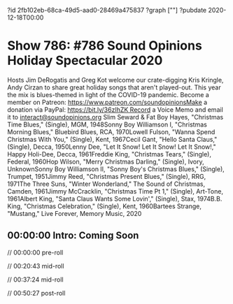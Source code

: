 ?id 2fb102eb-68ca-49d5-aad0-28469a475837
?graph [""]
?pubdate 2020-12-18T00:00

# Show 786: #786 Sound Opinions Holiday Spectacular 2020

Hosts Jim DeRogatis and Greg Kot welcome our crate-digging Kris Kringle, Andy Cirzan to share great holiday songs that aren't played-out. This year the mix is blues-themed in light of the COVID-19 pandemic. Become a member on Patreon: https://www.patreon.com/soundopinionsMake a donation via PayPal: https://bit.ly/36zIhZK Record a Voice Memo and email it to interact@soundopinions.org Slim Seward & Fat Boy Hayes, "Christmas Time Blues," (Single), MGM, 1948Sonny Boy Williamson I, "Christmas Morning Blues," Bluebird Blues, RCA, 1970Lowell Fulson, "Wanna Spend Christmas With You," (Single), Kent, 1967Cecil Gant, "Hello Santa Claus," (Single), Decca, 1950Lenny Dee, "Let It Snow! Let It Snow! Let It Snow!," Happy Holi-Dee, Decca, 1961Freddie King, "Christmas Tears," (Single), Federal, 1960Hop Wilson, "Merry Christmas Darling," (Single), Ivory, UnknownSonny Boy Williamson II, "Sonny Boy's Christmas Blues," (Single), Trumpet, 1951Jimmy Reed, "Christmas Present Blues," (Single), RRG, 1971The Three Suns, "Winter Wonderland," The Sound of Christmas, Camden, 1961Jimmy McCracklin, "Christmas Time Pt 1," (Single), Art-Tone, 1961Albert King, "Santa Claus Wants Some Lovin'," (Single), Stax, 1974B.B. King, "Christmas Celebration," (Single), Kent, 1960Bartees Strange, "Mustang," Live Forever, Memory Music, 2020

## 00:00:00 Intro: Coming Soon

// 00:00:00 pre-roll

// 00:20:43 mid-roll

// 00:37:24 mid-roll

// 00:50:27 post-roll
